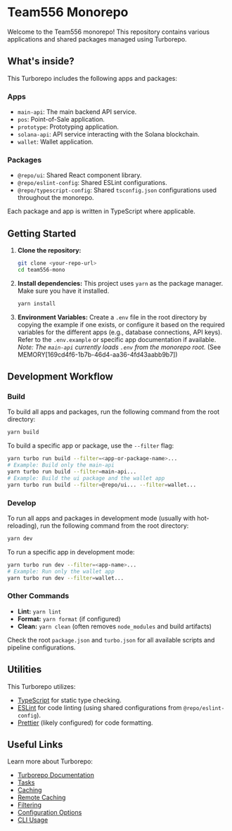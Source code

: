 # Team556 Monorepo

Welcome to the Team556 monorepo! This repository contains various applications and shared packages managed using Turborepo.

## What's inside?

This Turborepo includes the following apps and packages:

### Apps

-   `main-api`: The main backend API service.
-   `pos`: Point-of-Sale application.
-   `prototype`: Prototyping application.
-   `solana-api`: API service interacting with the Solana blockchain.
-   `wallet`: Wallet application.

### Packages

-   `@repo/ui`: Shared React component library.
-   `@repo/eslint-config`: Shared ESLint configurations.
-   `@repo/typescript-config`: Shared `tsconfig.json` configurations used throughout the monorepo.

Each package and app is written in TypeScript where applicable.

## Getting Started

1.  **Clone the repository:**
    ```sh
    git clone <your-repo-url>
    cd team556-mono
    ```

2.  **Install dependencies:**
    This project uses `yarn` as the package manager. Make sure you have it installed.
    ```sh
    yarn install
    ```

3.  **Environment Variables:**
    Create a `.env` file in the root directory by copying the example if one exists, or configure it based on the required variables for the different apps (e.g., database connections, API keys). Refer to the `.env.example` or specific app documentation if available.
    *Note: The `main-api` currently loads `.env` from the monorepo root.* (See MEMORY[169cd4f6-1b7b-46d4-aa36-4fd43aabb9b7])

## Development Workflow

### Build

To build all apps and packages, run the following command from the root directory:

```sh
yarn build
```

To build a specific app or package, use the `--filter` flag:

```sh
yarn turbo run build --filter=<app-or-package-name>...
# Example: Build only the main-api
yarn turbo run build --filter=main-api...
# Example: Build the ui package and the wallet app
yarn turbo run build --filter=@repo/ui... --filter=wallet...
```

### Develop

To run all apps and packages in development mode (usually with hot-reloading), run the following command from the root directory:

```sh
yarn dev
```

To run a specific app in development mode:

```sh
yarn turbo run dev --filter=<app-name>...
# Example: Run only the wallet app
yarn turbo run dev --filter=wallet...
```

### Other Commands

-   **Lint:** `yarn lint`
-   **Format:** `yarn format` (if configured)
-   **Clean:** `yarn clean` (often removes `node_modules` and build artifacts)

Check the root `package.json` and `turbo.json` for all available scripts and pipeline configurations.

## Utilities

This Turborepo utilizes:

-   [TypeScript](https://www.typescriptlang.org/) for static type checking.
-   [ESLint](https://eslint.org/) for code linting (using shared configurations from `@repo/eslint-config`).
-   [Prettier](https://prettier.io) (likely configured) for code formatting.

## Useful Links

Learn more about Turborepo:

-   [Turborepo Documentation](https://turbo.build/docs)
-   [Tasks](https://turbo.build/docs/core-concepts/monorepos/running-tasks)
-   [Caching](https://turbo.build/docs/core-concepts/caching)
-   [Remote Caching](https://turbo.build/docs/core-concepts/remote-caching)
-   [Filtering](https://turbo.build/docs/core-concepts/monorepos/filtering)
-   [Configuration Options](https://turbo.build/docs/reference/configuration)
-   [CLI Usage](https://turbo.build/docs/reference/command-line-reference)